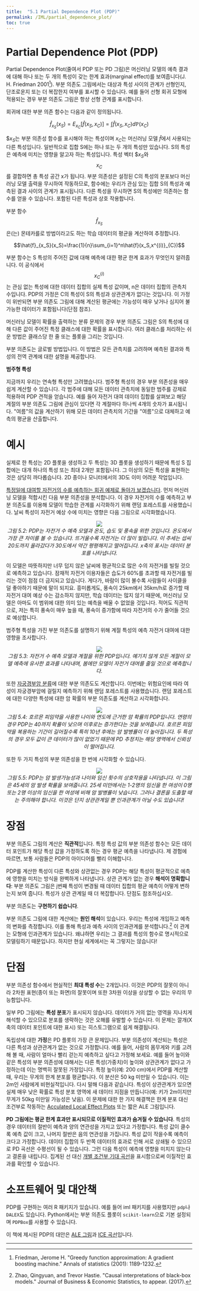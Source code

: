 ```yaml
---
title:  "5.1 Partial Dependence Plot (PDP)"
permalink: /IML/partial_dependence_plot/
toc: true
---
```


# Partial Dependence Plot (PDP) 

Partial Dependence Plot(줄여서 PDP 또는 PD 그림)은 머신러닝 모델의 예측 결과에 대해 하나 또는 두 개의 특성이 갖는 한계 효과(marginal effect)를 보여줍니다(J. H. Friedman 2001[^1]).
부분 의존도 그림에서는 대상과 특성 사이의 관계가 선형인지, 단조로운지 또는 더 복잡한지 여부를 표시할 수 있습니다.
예를 들어 선형 회귀 모형에 적용되는 경우 부분 의존도 그림은 항상 선형 관계를 표시합니다.

회귀에 대한 부분 의존 함수는 다음과 같이 정의됩니다.

$$\hat{f}_{x_S}(x_S)=E_{x_C}\left[\hat{f}(x_S,x_C)\right]=\int\hat{f}(x_S,x_C)d\mathbb{P}(x_C)$$

$$x_S$는 부분 의존성 함수를 표시해야 하는 특성이며 $x_C$는 머신러닝 모델 $\hat{f}$에서 사용되는 다른 특성입니다.
일반적으로 집합 S에는 하나 또는 두 개의 특성만 있습니다.
S의 특성은 예측에 미치는 영향을 알고자 하는 특성입니다.
특성 벡터 $$x_S$와 $$x_C$$를 결합하면 총 특성 공간 x가 됩니다.
부분 의존성은 설정된 C의 특성의 분포보다 머신러닝 모델 출력을 무시하여 작동하므로, 함수에는 우리가 관심 있는 집합 S의 특성과 예측된 결과 사이의 관계가 표시됩니다.
다른 특성을 무시하면 S의 특성에만 의존하는 함수를 얻을 수 있습니다. 포함된 다른 특성과 상호 작용합니다.

부분 함수 $$\hat{f}_{x_S}$$은(는) 몬테카를로 방법이라고도 하는 학습 데이터의 평균을 계산하여 추정합니다.

$$\hat{f}_{x_S}(x_S)=\frac{1}{n}\sum_{i=1}^n\hat{f}(x_S,x^{(i)}_{C})$$

부분 함수는 S 특성의 주어진 값에 대해 예측에 대한 평균 한계 효과가 무엇인지 알려줍니다.
이 공식에서 $$x^{(i)}_{C}$$는 관심 없는 특성에 대한 데이터 집합의 실제 특성 값이며, n은 데이터 집합의 관측치 수입니다.
PDP의 가정은 C의 특성이 S의 특성과 상관관계가 없다는 것입니다.
이 가정이 위반되면 부분 의존도 그림에 대해 계산된 평균에는 가능성이 매우 낮거나 심지어 불가능한 데이터가 포함됩니다(단점 참조).

머신러닝 모델이 확률을 출력하는 분류 문제의 경우 부분 의존도 그림은 S의 특성에 대해 다른 값이 주어진 특정 클래스에 대한 확률을 표시합니다.
여러 클래스를 처리하는 쉬운 방법은 클래스당 한 줄 또는 플롯을 그리는 것입니다.

부분 의존도는 글로벌 방법입니다.
이 방법은 모든 관측치를 고려하며 예측된 결과와 특성의 전역 관계에 대한 설명을 제공합니다.


**범주형 특성**

지금까지 우리는 연속형 특성만 고려했습니다.
범주형 특성의 경우 부분 의존성을 매우 쉽게 계산할 수 있습니다.
각 범주에 대해 모든 데이터 관측치에 동일한 범주를 강제로 적용하여 PDP 견적을 얻습니다.
예를 들어 자전거 대여 데이터 집합를 살펴보고 해당 계절의 부분 의존도 그림에 관심이 있다면 각 계절마다 하나씩 4개의 숫자가 표시됩니다.
"여름"의 값을 계산하기 위해 모든 데이터 관측치의 기간을 "여름"으로 대체하고 예측의 평균을 산출합니다.


# 예시

실제로 한 특성는 2D 플롯을 생성하고 두 특성는 3D 플롯을 생성하기 때문에 특성 S 집합에는 대개 하나의 특성 또는 최대 2개만 포함됩니다.
그 이상의 모든 특성을 표현하는 것은 상당히 까다롭습니다.
2D 종이나 모니터에서의 3D도 이미 어려운 작업입니다.

[특정일에 대여할 자전거의 수를 예측하는 회귀 예제로 돌아가 보겠습니다](https://tootouch.github.io/IML/bike_rentals/).
먼저 머신러닝 모델을 적합시킨 다음 부분 의존성을 분석합니다.
이 경우 자전거의 수를 예측하고 부분 의존도를 이용해 모델이 학습한 관계를 시각화하기 위해 랜덤 포레스트를 사용했습니다.
날씨 특성이 자전거 예상 수에 미치는 영향은 다음 그림으로 시각화했습니다.

<p align='center'>
    <img src='https://christophm.github.io/interpretable-ml-book/images/pdp-bike-1.png'><br>
    <i>그림 5.2: PDP는 자전거 수 예측 모델과 온도, 습도 및 풍속을 위한 것입니다. 온도에서 가장 큰 차이를 볼 수 있습니다. 뜨거울수록 자전거는 더 많이 빌립니다. 이 추세는 섭씨 20도까지 올라갔다가 30도에서 약간 평평해지고 떨어집니다. x축의 표시는 데이터 분포를 나타냅니다.</i>
</p>

이 모델은 따뜻하지만 너무 덥지 않은 날씨에 평균적으로 많은 수의 자전거를 빌릴 것으로 예측하고 있습니다.
잠재적 자전거 이용자들은 습도가 60%를 초과할 때 자전거를 빌리는 것이 점점 더 금지되고 있습니다.
게다가, 바람이 많이 불수록 사람들이 사이클을 덜 좋아하기 때문에 말이 되지요.
흥미롭게도, 풍속이 25km에서 35km/h로 증가할 때 자전거 대여 예상 수는 감소하지 않지만, 학습 데이터는 많지 않기 때문에, 머신러닝 모델은 아마도 이 범위에 대한 의미 있는 예측을 배울 수 없었을 것입니다.
적어도 직관적으로, 저는 특히 풍속이 매우 높을 때, 풍속이 증가함에 따라 자전거의 수가 줄어들 것으로 예상합니다.

범주형 특성을 가진 부분 의존도를 설명하기 위해 계절 특성의 예측 자전거 대여에 대한 영향을 조사합니다.

<p align='center'>
    <img src='https://christophm.github.io/interpretable-ml-book/images/pdp-bike-cat-1.png'><br>
    <i>그림 5.3: 자전거 수 예측 모델과 계절을 위한 PDP입니다. 예기치 않게 모든 계절이 모델 예측에 유사한 효과를 나타내며, 봄에만 모델이 자전거 대여를 줄일 것으로 예측합니다.</i>
</p>

또한 [자궁경부암 분류](https://tootouch.github.io/IML/cervical_cancer/)에 대한 부분 의존도도 계산합니다.
이번에는 위험요인에 따라 여성이 자궁경부암에 걸릴지 예측하기 위해 랜덤 포레스트를 사용했습니다.
랜덤 포레스트에 대한 다양한 특성에 대한 암 확률의 부분 의존도를 계산하고 시각화합니다.

<p align='center'>
    <img src='https://christophm.github.io/interpretable-ml-book/images/pdp-cervical-1.png'><br>
    <i>그림 5.4: 호르몬 피임약을 사용한 나이와 연도에 근거한 암 확률의 PDP입니다. 연령의 경우 PDP는 40까지 확률이 낮으며 이후로는 증가한다는 것을 보여줍니다. 호르몬 피임약을 복용하는 기간이 길어질수록 특히 10년 후에는 암 발병률이 더 높아집니다. 두 특성의 경우 모두 값이 큰 데이터가 많이 없었기 때문에 PD 추정치는 해당 영역에서 신뢰성이 떨어집니다.</i>
</p>

또한 두 가지 특성의 부분 의존성을 한 번에 시각화할 수 있습니다.

<p align='center'>
    <img src='https://christophm.github.io/interpretable-ml-book/images/pdp-cervical-2d-1.png'><br>
    <i>그림 5.5: PDP는 암 발생가능성과 나이와 임신 횟수의 상호작용을 나타냅니다. 이 그림은 45세의 암 발생 확률을 보여줍니다. 25세 미만에서는 1-2명의 임신을 한 여성이 0명 또는 2명 이상의 임신을 한 여성에 비해 암 발병률이 낮습니다. 그러나 결론을 도출할 때는 주의해야 합니다. 이것은 단지 상관관계일 뿐 인과관계가 아닐 수도 있습니다!</i>
</p>


# 장점 

부분 의존도 그림의 계산은 **직관적**입니다.
특정 특성 값의 부분 의존성 함수는 모든 데이터 포인트가 해당 특성 값을 가정하도록 하는 경우 평균 예측을 나타냅니다.
제 경험에 따르면, 보통 사람들은 PDP의 아이디어를 빨리 이해합니다.

PDP를 계산한 특성이 다른 특성와 상관없는 경우 PDP는 해당 특성이 평균적으로 예측에 영향을 미치는 방식을 완벽하게 나타냅니다.
상관 관계가 없는 경우 **해석이 명확합니다**:
부분 의존도 그림은 j번째 특성이 변경될 때 데이터 집합의 평균 예측이 어떻게 변하는지 보여 줍니다.
특성가 상관 관계일 때 더 복잡합니다. 단점도 참조하십시오.

부분 의존도는 **구현하기 쉽습니다**.

부분 의존도 그림에 대한 계산에는 **원인 해석**이 있습니다.
우리는 특성에 개입하고 예측의 변화를 측정합니다.
이를 통해 특성과 예측 사이의 인과관계를 분석합니다.[^2]
이 관계는 모형에 인과관계가 있습니다. 왜냐하면 우리는 그 결과를 특성의 함수로 명시적으로 모델링하기 때문입니다. 하지만 현실 세계에서는 꼭 그렇지는 않습니다!

# 단점

부분 의존성 함수에서 현실적인 **최대 특성 수**는 2개입니다.
이것은 PDP의 잘못이 아니라 2차원 표현(종이 또는 화면)의 잘못이며 또한 3차원 이상을 상상할 수 없는 우리의 무능함입니다.

일부 PD 그림에는 **특성 분포**가 표시되지 않습니다.
데이터가 거의 없는 영역을 지나치게 해석할 수 있으므로 분포를 생략하는 것은 오해를 유발할 수 있습니다.
이 문제는 깔개(X축의 데이터 포인트에 대한 표시) 또는 히스토그램으로 쉽게 해결됩니다.

독립성에 대한 **가정**은 PD 플롯의 가장 큰 문제입니다.
부분 의존성이 계산되는 특성은 다른 특성과 상관관계가 없는 것으로 가정합니다.
예를 들어, 사람의 몸무게와 키를 고려해 볼 때, 사람이 얼마나 빨리 걷는지 예측하고 싶다고 가정해 보세요.
예를 들어 높이와 같은 특성의 부분 의존성에 대해서는 다른 특성(가중치)이 높이와 상관관계가 없다고 가정하는데 이는 명백히 잘못된 가정입니다.
특정 높이(예: 200 cm)에서 PDP를 계산할 때, 우리는 무게의 한계 분포를 평균합니다. 이 분산은 50 kg 미만일 수 있습니다. 이는 2m인 사람에게 비현실적입니다.
다시 말해 다음과 같습니다.
특성이 상관관계가 있으면 실제 매우 낮은 확률로 특성 분포 영역에 새 데이터 지점을 만듭니다(예: 키가 2m이지만 무게가 50kg 미만일 가능성은 낮음).
이 문제에 대한 한 가지 해결책은 한계 분포 대신 조건부로 작동하는 [Acculated Local Effect Plots](https://tootouch.github.io/IML/accumulated_local_effects/) 또는 짧은 ALE 그림입니다.

**PD 그림에는 평균 한계 효과만 표시되므로 이질적인 효과가 숨겨질 수 있습니다**.
특성의 경우 데이터의 절반이 예측과 양의 연관성을 가지고 있다고 가정합니다. 특성 값이 클수록 예측 값이 크고, 나머지 절반은 음의 연관성을 가집니다. 특성 값이 작을수록 예측이 크다고 가정합니다.
데이터 집합의 두 반쪽 데이터의 효과로 인해 서로 상쇄될 수 있으므로 PD 곡선은 수평선이 될 수 있습니다.
그런 다음 특성이 예측에 영향을 미치지 않는다고 결론을 내립니다.
집계된 선 대신 [개별 조건부 기대 곡선](https://tootouch.github.io/IML/individual_conditional_expectation/)을 표시함으로써 이질적인 효과를 확인할 수 있습니다.

# 소프트웨어 및 대안책

PDP를 구현하는 여러 R 패키지가 있습니다.
예를 들어 iml 패키지를 사용했지만 `pdp`나 `DALEX`도 있습니다.
Python에서는 부분 의존도 플롯이 `scikit-learn`으로 기본 설정되며 `PDPBox`를 사용할 수 있습니다.

이 책에 제시된 PDP의 대안은 [ALE 그림](https://tootouch.github.io/IML/accumulated_local_effects/)과 [ICE 곡선](https://tootouch.github.io/IML/individual_conditional_expectation/)입니다.

---

[^1]: Friedman, Jerome H. "Greedy function approximation: A gradient boosting machine." Annals of statistics (2001): 1189-1232.

[^2]: Zhao, Qingyuan, and Trevor Hastie. "Causal interpretations of black-box models." Journal of Business & Economic Statistics, to appear. (2017).